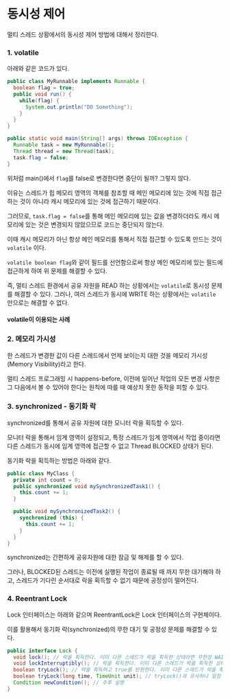 # 동시성 제어

멀티 스레드 상황에서의 동시성 제어 방법에 대해서 정리한다.

### 1. volatile

아래와 같은 코드가 있다.

```java
public class MyRunnable implements Runnable {
  boolean flag = true;
  public void run() {
    while(flag) {
      System.out.println("DO Something");
    }
  }
}

public static void main(String[] args) throws IOException {
  Runnable task = new MyRunnable();
  Thread thread = new Thread(task);
  task.flag = false;
} 
```

위처럼 main()에서 ```flag```를 false로 변경한다면 중단이 될까? 그렇지 않다.

이유는 스레드가 힙 메모리 영역의 객체를 참조할 때 메인 메모리에 있는 것에 직접 접근하는 것이 아니라 캐시 메모리에 있는 것에 접근하기 때문이다.

그러므로, ```task.flag = false```를 통해 메인 메모리에 있는 값을 변경하더라도 캐시 메모리에 있는 것은 변경되지 않았으므로 코드는 중단되지 않는다.

이때 캐시 메모리가 아닌 항상 메인 메모리를 통해서 직접 접근할 수 있도록 만드는 것이 ```volatile``` 이다.

```volatile boolean flag```와 같이 필드를 선언함으로써 항상 메인 메모리에 있는 필드에 접근하게 하여 위 문제를 해결할 수 있다.

즉, 멀티 스레드 환경에서 공유 자원을 READ 하는 상황에서는 ```volatile```로 동시성 문제를 해결할 수 있다. 그러나, 여러 스레드가 동시에 WRITE 하는 상황에서는 ```volatile``` 만으로는 해결할 수 없다.

#### volatile이 이용되는 사례

### 2. 메모리 가시성

한 스레드가 변경한 값이 다른 스레드에서 언제 보이는지 대한 것을 메모리 가시성(Memory Visibility)라고 한다.

멀티 스레드 프로그래밍 시 happens-before, 이전에 일어난 작업의 모든 변경 사항은 그 다음에서 볼 수 있어야 한다는 원칙에 따를 때 예상치 못한 동작을 피할 수 있다.


### 3. synchronized - 동기화 락

synchronized를 통해서 공유 자원에 대한 모니터 락을 획득할 수 있다.

모니터 락을 통해서 임계 영역이 설정되고, 특정 스레드가 임계 영역에서 작업 중이라면 다른 스레드가 동시에 임계 영역에 접근할 수 없고 Thread BLOCKED 상태가 된다.

동기화 락을 획득하는 방법은 아래와 같다.

```java
public class MyClass {
  private int count = 0;
  public synchronized void mySynchronizedTask1() {
    this.count += 1;
  }

  public void mySynchronizedTask2() {
    synchronized (this) {
      this.count += 1;
    }
  }
}
```

synchronized는 간편하게 공유자원에 대한 잠금 및 해제를 할 수 있다.

그러나, BLOCKED된 스레드는 이전에 실행된 작업이 종료될 때 까지 무한 대기해야 하고, 스레드가 기다린 순서대로 락을 획득할 수 없기 때문에 공정성이 떨어진다.

### 4. Reentrant Lock

Lock 인터페이스는 아래와 같으며 ReentrantLock은 Lock 인터페이스의 구현체이다.

이를 활용해서 동기화 락(synchronized)의 무한 대기 및 공정성 문제를 해결할 수 있다.

```java
public interface Lock {
  void lock(); // 락을 획득한다. 이미 다른 스레드가 락을 획득한 상태라면 무한정 WAITING 상태가 되고 interrupt로도 WAITING이 풀리지 않는다.
  void lockInterruptibly(); // 락을 획득한다. 이미 다른 스레드가 락을 획득한 상태라면 무한정 WAITING 상태가 되나 interrupt 시 WAITING이 해제된다.
  boolean tryLock(); // 락을 획득하고 true를 반환한다. 이미 다른 스레드가 락을 획득한 상태라면 false를 반환한다.
  boolean tryLock(long time, TimeUnit unit); // tryLock()과 유사하나 일정 시간 동안 WAITING 상태로 대기한다는 점에서 다르다. interrupt를 통해 InterruptedException을 일으킬 수 있다.
  Condition newCondition(); // 추후 설명
}
```




